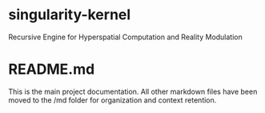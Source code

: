 # singularity-kernel
Recursive Engine for Hyperspatial Computation and Reality Modulation

# README.md

This is the main project documentation. All other markdown files have been moved to the /md folder for organization and context retention.
